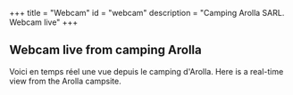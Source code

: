 +++
title = "Webcam"
id = "webcam"
description = "Camping Arolla SARL. Webcam live"
+++

## Webcam live from camping Arolla

Voici en temps réel une vue depuis le camping d'Arolla. Here is a real-time view from the Arolla campsite.
